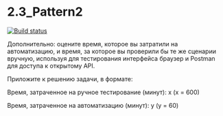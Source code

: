 # 2.3_Pattern2
[![Build status](https://ci.appveyor.com/api/projects/status/hdgx05uk1m5kkv88?svg=true)](https://ci.appveyor.com/project/Er1kus/2-3-pattern2)

Дополнительно: оцените время, которое вы затратили на автоматизацию, и время, за которое вы проверили бы те же сценарии вручную, используя для тестирования интерфейса браузер и Postman для доступа к открытому API.

Приложите к решению задачи, в формате:

Время, затраченное на ручное тестирование (минут): x (x = 600)

Время, затраченное на автоматизацию (минут): y (y = 60)
